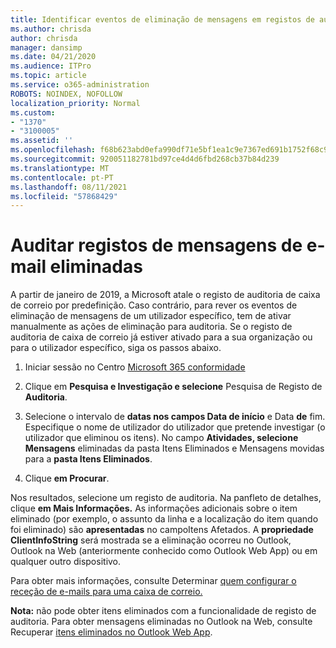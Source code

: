 ```yaml
---
title: Identificar eventos de eliminação de mensagens em registos de auditoria
ms.author: chrisda
author: chrisda
manager: dansimp
ms.date: 04/21/2020
ms.audience: ITPro
ms.topic: article
ms.service: o365-administration
ROBOTS: NOINDEX, NOFOLLOW
localization_priority: Normal
ms.custom:
- "1370"
- "3100005"
ms.assetid: ''
ms.openlocfilehash: f68b623abd0efa990df71e5bf1ea1c9e7367ed691b1752f68c971e973922a63d
ms.sourcegitcommit: 920051182781bd97ce4d4d6fbd268cb37b84d239
ms.translationtype: MT
ms.contentlocale: pt-PT
ms.lasthandoff: 08/11/2021
ms.locfileid: "57868429"
---
```

# <a name="audit-logs-for-deleted-email-messages"></a>Auditar registos de mensagens de e-mail eliminadas

A partir de janeiro de 2019, a Microsoft atale o registo de auditoria de caixa de correio por predefinição. Caso contrário, para rever os eventos de eliminação de mensagens de um utilizador específico, tem de ativar manualmente as ações de eliminação para auditoria. Se o registo de auditoria de caixa de correio já estiver ativado para a sua organização ou para o utilizador específico, siga os passos abaixo.

1. Iniciar sessão no Centro [Microsoft 365 conformidade](https://protection.office.com/)

2. Clique em **Pesquisa e Investigação e selecione** Pesquisa de Registo de **Auditoria**.

3. Selecione o intervalo de **datas nos campos Data de início** e Data **de** fim. Especifique o nome de utilizador do utilizador que pretende investigar (o utilizador que eliminou os itens). No campo **Atividades, selecione** **Mensagens** eliminadas da pasta Itens Eliminados e Mensagens movidas para a **pasta Itens Eliminados**.

4. Clique **em Procurar**.

Nos resultados, selecione um registo de auditoria. Na panfleto de detalhes, clique **em Mais Informações.** As informações adicionais sobre o item eliminado (por exemplo, o assunto da linha e a localização do item quando foi eliminado) são **apresentadas** no campoItens Afetados. A **propriedade ClientInfoString** será mostrada se a eliminação ocorreu no Outlook, Outlook na Web (anteriormente conhecido como Outlook Web App) ou em qualquer outro dispositivo.

Para obter mais informações, consulte Determinar [quem configurar o receção de e-mails para uma caixa de correio.](https://docs.microsoft.com/microsoft-365/compliance/auditing-troubleshooting-scenarios#determine-if-a-user-deleted-email-items)

**Nota:** não pode obter itens eliminados com a funcionalidade de registo de auditoria. Para obter mensagens eliminadas no Outlook na Web, consulte Recuperar [itens eliminados no Outlook Web App](https://support.office.com/article/C3D8FC15-EEEF-4F1C-81DF-E27964B7EDD4).
